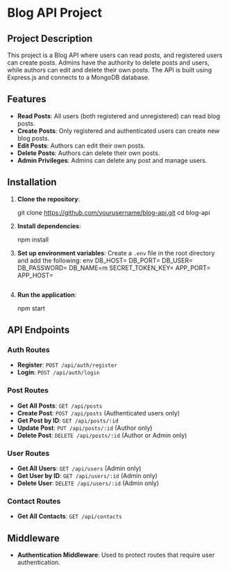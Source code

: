 # Blog API Project

## Project Description

This project is a Blog API where users can read posts, and registered users can create posts. Admins have the authority to delete posts and users, while authors can edit and delete their own posts. The API is built using Express.js and connects to a MongoDB database.

## Features

- **Read Posts**: All users (both registered and unregistered) can read blog posts.
- **Create Posts**: Only registered and authenticated users can create new blog posts.
- **Edit Posts**: Authors can edit their own posts.
- **Delete Posts**: Authors can delete their own posts.
- **Admin Privileges**: Admins can delete any post and manage users.

## Installation

1. **Clone the repository**:
 
    git clone https://github.com/yourusername/blog-api.git
    cd blog-api
    

2. **Install dependencies**:

    npm install


3. **Set up environment variables**:
    Create a `.env` file in the root directory and add the following:
   env
    DB_HOST=
    DB_PORT=
    DB_USER=
    DB_PASSWORD=
    DB_NAME=m
    SECRET_TOKEN_KEY=
    APP_PORT=
    APP_HOST=
    ```

4. **Run the application**:
 
    npm start
  

## API Endpoints

### Auth Routes

- **Register**: `POST /api/auth/register`
- **Login**: `POST /api/auth/login`

### Post Routes

- **Get All Posts**: `GET /api/posts`
- **Create Post**: `POST /api/posts` (Authenticated users only)
- **Get Post by ID**: `GET /api/posts/:id`
- **Update Post**: `PUT /api/posts/:id` (Author only)
- **Delete Post**: `DELETE /api/posts/:id` (Author or Admin only)

### User Routes

- **Get All Users**: `GET /api/users` (Admin only)
- **Get User by ID**: `GET /api/users/:id` (Admin only)
- **Delete User**: `DELETE /api/users/:id` (Admin only)

### Contact Routes

- **Get All Contacts**: `GET /api/contacts`

## Middleware

- **Authentication Middleware**: Used to protect routes that require user authentication.

